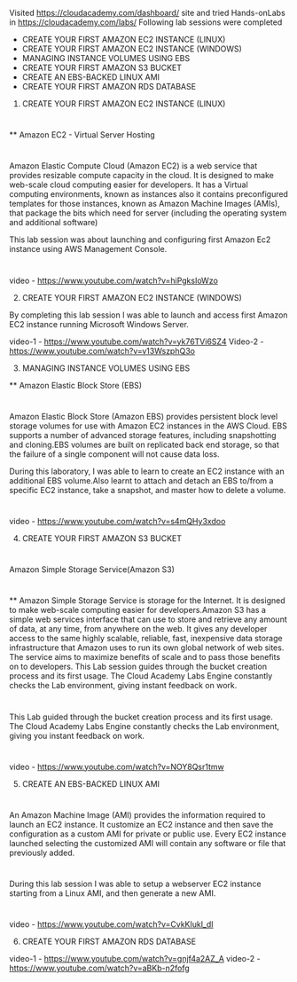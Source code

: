 Visited https://cloudacademy.com/dashboard/  site and tried Hands-onLabs in https://cloudacademy.com/labs/ 
Following lab sessions were completed

- CREATE YOUR FIRST AMAZON EC2 INSTANCE (LINUX)
- CREATE YOUR FIRST AMAZON EC2 INSTANCE (WINDOWS)
- MANAGING INSTANCE VOLUMES USING EBS
- CREATE YOUR FIRST AMAZON S3 BUCKET
- CREATE AN EBS-BACKED LINUX AMI
- CREATE YOUR FIRST AMAZON RDS DATABASE

1) CREATE YOUR FIRST AMAZON EC2 INSTANCE (LINUX)
#
** Amazon EC2 - Virtual Server Hosting 
#

Amazon Elastic Compute Cloud (Amazon EC2) is a web service that provides resizable compute capacity in the cloud. It is designed to make web-scale cloud computing easier for developers.
It has a Virtual computing environments, known as instances also it contains preconfigured templates for those instances, known as Amazon Machine Images (AMIs), that package the bits which need for  server (including the operating system and additional software)

This lab session was about launching and configuring first Amazon Ec2 instance using AWS Management Console.
#
video - https://www.youtube.com/watch?v=hiPgksIoWzo

2) CREATE YOUR FIRST AMAZON EC2 INSTANCE (WINDOWS)

By completing this lab session I was able to launch and access first Amazon EC2 instance running Microsoft Windows Server.

video-1 - https://www.youtube.com/watch?v=yk76TVi6SZ4
Video-2 - https://www.youtube.com/watch?v=v13WszphQ3o

3) MANAGING INSTANCE VOLUMES USING EBS

** Amazon Elastic Block Store (EBS)
#
Amazon Elastic Block Store (Amazon EBS) provides persistent block level storage volumes for use with Amazon EC2 instances in the AWS Cloud.
EBS supports a number of advanced storage features, including snapshotting and cloning.EBS volumes are built on replicated back end storage, so that the failure of a single component will not cause data loss.

During this laboratory, I was able to learn to create an EC2 instance with an additional EBS volume.Also learnt to attach and detach an EBS to/from a specific EC2 instance, take a snapshot, and master how to delete a volume.
#
video - https://www.youtube.com/watch?v=s4mQHy3xdoo

4) CREATE YOUR FIRST AMAZON S3 BUCKET
#
Amazon Simple Storage Service(Amazon S3)
#
** Amazon Simple Storage Service is storage for the Internet. It is designed to make web-scale computing easier for developers.Amazon S3 has a simple web services interface that  can use to store and retrieve any amount of data, at any time, from anywhere on the web. It gives any developer access to the same highly scalable, reliable, fast, inexpensive data storage infrastructure that Amazon uses to run its own global network of web sites. The service aims to maximize benefits of scale and to pass those benefits on to developers.
This Lab session guides through the bucket creation process and its first usage. The Cloud Academy Labs Engine constantly checks the Lab environment, giving  instant feedback on  work.
#
This Lab guided through the bucket creation process and its first usage. The Cloud Academy Labs Engine constantly checks the Lab environment, giving you instant feedback on work.
#
video - https://www.youtube.com/watch?v=NOY8Qsr1tmw

5) CREATE AN EBS-BACKED LINUX AMI
#
An Amazon Machine Image (AMI) provides the information required to launch an EC2 instance. It customize an EC2 instance and then save the configuration as a custom AMI for  private or public use. Every EC2 instance launched selecting the customized AMI will contain any software or file that previously added.
#
During this lab session I was able to setup a webserver EC2 instance starting from a Linux AMI, and then generate a new AMI.
#
video - https://www.youtube.com/watch?v=CvkKIukl_dI

6) CREATE YOUR FIRST AMAZON RDS DATABASE

video-1 - https://www.youtube.com/watch?v=gnjf4a2AZ_A
video-2 - https://www.youtube.com/watch?v=aBKb-n2fofg






